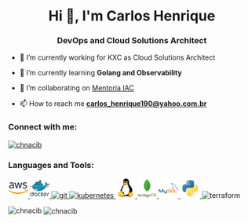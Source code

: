 <h1 align="center">Hi 👋, I'm Carlos Henrique</h1>
<h3 align="center">DevOps and Cloud Solutions Architect</h3>

- 🔭 I’m currently working for KXC as Cloud Solutions Architect

- 🌱 I’m currently learning **Golang and Observability**

- 🤝 I’m collaborating on [Mentoria IAC](https://gomex.me/mentoriaiac/) 

- 📫 How to reach me **carlos_henrique190@yahoo.com.br**

<h3 align="left">Connect with me:</h3>
<p align="left">
<a href="https://www.linkedin.com/in/carlos-henrique-da-silva-junior-b0a81a235/" target="blank"><img align="center" src="https://raw.githubusercontent.com/rahuldkjain/github-profile-readme-generator/master/src/images/icons/Social/linked-in-alt.svg" alt="chnacib" height="30" width="40" /></a>

 <h3 align="left">Languages and Tools:</h3>
<p align="left"> <a href="https://aws.amazon.com" target="_blank"> <img src="https://raw.githubusercontent.com/devicons/devicon/master/icons/amazonwebservices/amazonwebservices-original-wordmark.svg" alt="aws" width="40" height="40"/> </a> <a href="https://www.docker.com/" target="_blank"> <img src="https://raw.githubusercontent.com/devicons/devicon/master/icons/docker/docker-original-wordmark.svg" alt="docker" width="40" height="40"/> </a> <a href="https://git-scm.com/" target="_blank"> <img src="https://www.vectorlogo.zone/logos/git-scm/git-scm-icon.svg" alt="git" width="40" height="40"/> </a> <a href="https://kubernetes.io" target="_blank"> <img src="https://www.vectorlogo.zone/logos/kubernetes/kubernetes-icon.svg" alt="kubernetes" width="40" height="40"/> </a> <a href="https://www.linux.org/" target="_blank"> <img src="https://raw.githubusercontent.com/devicons/devicon/master/icons/linux/linux-original.svg" alt="linux" width="40" height="40"/> </a> <a href="https://www.mongodb.com/" target="_blank"> <img src="https://raw.githubusercontent.com/devicons/devicon/master/icons/mongodb/mongodb-original-wordmark.svg" alt="mongodb" width="40" height="40"/> </a>  <a href="https://www.mysql.com/" target="_blank"> <img src="https://raw.githubusercontent.com/devicons/devicon/master/icons/mysql/mysql-original-wordmark.svg" alt="mysql" width="40" height="40"/> </a>  <a href="https://www.python.org" target="_blank"> <img src="https://raw.githubusercontent.com/devicons/devicon/master/icons/python/python-original.svg" alt="python" width="40" height="40"/> </a> <img src="https://camo.githubusercontent.com/d13e208052a3e9d83243cd804635e60e4a238c43a86ce1bc6aea249c39c67709/68747470733a2f2f7777772e766563746f726c6f676f2e7a6f6e652f6c6f676f732f7465727261666f726d696f2f7465727261666f726d696f2d617232312e737667" alt="terraform" width="70" height="40"/>  </p>
  
 <p><img align="left" src="https://github-readme-stats.vercel.app/api/top-langs?username=chnacib&show_icons=true&locale=en&layout=compact" alt="chnacib" /></p>



<p>&nbsp;<img align="center" src="https://github-readme-stats.vercel.app/api?username=chnacib&show_icons=true&locale=en" alt="chnacib" /></p>
